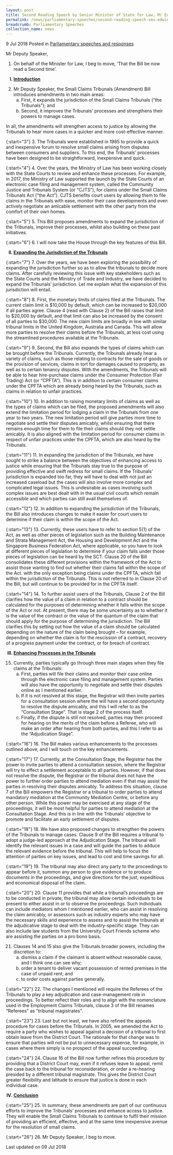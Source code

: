```yaml
---
layout: post
title: Second Reading Speech by Senior Minister of State for Law, Mr Edwin Tong, on the Small Claims Tribunal (Amendment) Bill
permalink: /news/parliamentary-speeches/second-reading-speech-sms-edwin-tong-small-claims-tribunal-bill
breadcrumb: Parliamentary Speeches
collection_name: news
---
```


9 Jul 2018 Posted in [Parliamentary speeches and responses](/news/parliamentary-speeches)

Mr Deputy Speaker,

1. On behalf of the Minister for Law, I beg to move, ‘That the Bill be now read a Second time’. 

<ol style="list-style-type: upper-roman; font-weight:bold;">
 <li><u>Introduction</u></li>
</ol>

<ol start="2">
<li> Mr Deputy Speaker, the Small Claims Tribunals (Amendment) Bill introduces amendments in two main areas:

<ol style="list-style-type: lower-alpha">
<li>First, it expands the jurisdiction of the Small Claims Tribunals (“the Tribunals”); and </li>
<li>Second, it improves the Tribunals’ processes and strengthens their powers to manage cases. </li>
</ol>

</li>
</ol>

In all, the amendments will strengthen access to justice by allowing the Tribunals to hear more cases in a quicker and more cost-effective manner.

{:start="3"}
3. The Tribunals were established in 1985 to provide a quick and inexpensive forum to resolve small claims arising from disputes between consumers and suppliers. To this end, the Tribunals’ processes have been designed to be straightforward, inexpensive and quick.

 
{:start="4"}
4. Over the years, the Ministry of Law has been working closely with the State Courts to review and enhance these processes. For example, in 2017, the Ministry of Law supported the launch by the State Courts of an electronic case filing and management system, called the Community Justice and Tribunals System (or “CJTS”), for claims under the Small Claims Tribunals Act (“the Act”). CJTS benefits court users by allowing them to file claims in the Tribunals with ease, monitor their case developments and even actively negotiate an amicable settlement with the other party from the comfort of their own homes.

 
{:start="5"}
5. This Bill proposes amendments to expand the jurisdiction of the Tribunals, improve their processes, whilst also building on these past initiatives.

 
{:start="6"}
6. I will now take the House through the key features of this Bill.

<ol start="2" style="list-style-type: upper-roman; font-weight:bold;">
 <li>  <u>Expanding the Jurisdiction of the Tribunals</u></li>
</ol>

{:start="7"}
7. Over the years, we have been exploring the possibility of expanding the jurisdiction further so as to allow the tribunals to decide more claims. After carefully reviewing this issue with key stakeholders such as the State Courts and the Ministry of Trade and Industry, we have decided to expand the Tribunals’ jurisdiction. Let me explain what the expansion of this jurisdiction will entail.

 
{:start="8"}
8. First, the monetary limits of claims filed at the Tribunals. The current claim limit is $10,000 by default, which can be increased to $20,000 if all parties agree. Clause 4 (read with Clause 2) of the Bill raises that limit to $20,000 by default, and that limit can also be increased by the consent of all parties to $30,000. The new claim limits are broadly in line with similar tribunal limits in the United Kingdom, Australia and Canada. This will allow more parties to resolve their claims before the Tribunals, at less cost using the streamlined procedures available at the Tribunals.

 
{:start="9"}
9. Second, the Bill also expands the types of claims which can be brought before the Tribunals. Currently, the Tribunals already hear a variety of claims, such as those relating to contracts for the sale of goods or the provision of services, claims in tort for damages caused to property, as well as to certain tenancy disputes. With the amendments, the Tribunals will be able to hear hire-purchase claims under the Consumer Protection (Fair Trading) Act (or “CPFTA”). This is in addition to certain consumer claims under the CPFTA which are already being heard by the Tribunals, such as claims in relation to unfair practices.

 
{:start="10"}
10. In addition to raising monetary limits of claims as well as the types of claims which can be filed, the proposed amendments will also extend the limitation period for lodging a claim in the Tribunals from one year to two years. The new limitation period will give parties more time to negotiate and settle their disputes amicably, whilst ensuring that there remains enough time for them to file their claims should they not settle amicably. It is also aligned with the limitation period for consumer claims in respect of unfair practices under the CPFTA, which are also heard by the Tribunals.

 
{:start="11"}
11. In expanding the jurisdiction of the Tribunals, we have sought to strike a balance between the objectives of enhancing access to justice while ensuring that the Tribunals stay true to the purpose of providing effective and swift redress for small claims. If the Tribunals’ jurisdiction is expanded too far, they will have to deal with not just an increased caseload but the cases will also involve more complex and complicated legal issues. This is undesirable as cases involving such complex issues are best dealt with in the usual civil courts which remain accessible and which parties can still avail themselves of.

 
{:start="12"}
12. In addition to expanding the jurisdiction of the Tribunals, the Bill also introduces changes to make it easier for court users to determine if their claim is within the scope of the Act.

 
{:start="13"}
13. Currently, these users have to refer to section 5(1) of the Act, as well as other pieces of legislation such as the Building Maintenance and Strata Management Act, the Housing and Development Act and the Singapore Business Federation Act, where applicable, so you have to look at different pieces of legislation to determine if your claim falls under those pieces of legislation can be heard by the SCT. Clause 20 of the Bill consolidates these different provisions within the framework of the Act to assist those wanting to find out whether their claims fall within the scope of the Act. with the only exception being claims under the CPFTA, which fall within the jurisdiction of the Tribunals. This is not referred to in Clause 20 of the Bill, but will continue to be provided for in the CPFTA itself.

 
{:start="14"}
14. To further assist users of the Tribunals, Clause 2 of the Bill clarifies how the value of a claim in relation to a contract should be calculated for the purposes of determining whether it falls within the scope of the Act or not. At present, there may be some uncertainty as to whether it is the value of the contract or the value of the quantum of the claim that should apply for the purpose of determining the jurisdiction. The Bill clarifies this by setting out how the value of a claim should be calculated depending on the nature of the claim being brought – for example, depending on whether the claim is for the rescission of a contract, recovery of a progress payment under the contract, or for breach of contract.



<ol start="3" style="list-style-type: upper-roman; font-weight:bold">
<li><u>Enhancing Processes in the Tribunals</u></li>
</ol>

<ol start="15">
<li> Currently, parties typically go through three main stages when they file claims at the Tribunals:

<ol style="list-style-type: lower-alpha">
<li>First, parties will file their claims and monitor their case online through the electronic case filing and                            management system. Parties will also have the opportunity to negotiate and settle their disputes online as I mentioned earlier.</li>
<li>If it is not resolved at this stage, the Registrar will then invite parties for a consultation session where                         the will have a second opportunity to resolve the dispute amicably, and this I will refer to as the “Consultation Stage”. That is stage 2 of the process itself.</li>
<li> Finally, if the dispute is still not resolved, parties may then proceed for hearing on the merits of the claim                     before a Referee, who will make an order after hearing from both parties, and this I refer to as the                  “Adjudication Stage”.</li>
</ol>


</li>
</ol>

{:start="16"}
16. The Bill makes various enhancements to the processes outlined above, and I will touch on the key enhancements.

 
{:start="17"}
17. Currently, at the Consultation Stage, the Registrar has the power to invite parties to attend a consultation session, where the Registrar will try to effect a settlement acceptable to all parties. However, if that does not resolve the dispute, the Registrar or the tribunal does not have the power to further order parties to attend mediation even if that may assist the parties in resolving their disputes amicably. To address this situation, clause 7 of the Bill empowers the Registrar or a tribunal to order parties to attend mandatory mediation at the Community Mediation Centre, or before any other person. While this power may be exercised at any stage of the proceedings, it will be most helpful for parties to attend mediation at the Consultation Stage. And this is in line with the Tribunals’ objective to promote and facilitate an early settlement of disputes.

 
{:start="18"}
18. We have also proposed changes to strengthen the powers of the Tribunals to manage cases. Clause 9 of the Bill requires a tribunal to adopt a judge-led approach at the Adjudication Stage. The tribunal will identify the relevant issues in a case and will guide the parties to adduce the relevant evidence before the tribunal. This will help to focus the attention of parties on key issues, and lead to cost and time savings for all.

 
{:start="19"}
19. The tribunal may also direct any party to the proceedings to appear before it, summon any person to give evidence or to produce documents in the proceedings, and give directions for the just, expeditious and economical disposal of the claim.

 
{:start="20"}
20. Clause 11 provides that while a tribunal’s proceedings are to be conducted in private, the tribunal may allow certain individuals to be present to either assist in or to observe the proceedings. Such individuals can include mediators whom I mentioned earlier, who can assist in resolving the claim amicably, or assessors such as industry experts who may have the necessary skills and experience to assess and to assist the tribunals at the adjudicative stage to deal with the industry-specific stage. They can also include law students from the University Court Friends scheme who are assisting the parties on a pro bono basis.

<ol start="21">
<li>Clauses 14 and 15 also give the Tribunals broader powers, including the discretion to:

<ol style="list-style-type: lower-alpha">
<li>dismiss a claim if the claimant is absent without reasonable cause, and I think one can see why;</li>
<li>order a tenant to deliver vacant possession of rented premises in the case of unpaid rent; and </li>
<li>to order costs against parties generally. </li>

</ol>
</li>
</ol>

{:start="22"}
22. The changes I mentioned will require the Referees of the Tribunals to play a key adjudication and case-management role in proceedings. To better reflect their roles and to align with the nomenclature used in the Employment Claims Tribunals, clause 3 of the Bill renames “Referees” as “tribunal magistrates”.

 
{:start="23"}
23. Last but not least, we have also refined the appeals procedure for cases before the Tribunals. In 2005, we amended the Act to require a party who wishes to appeal against a decision of a tribunal to first obtain leave from the District Court. The rationale for that change was to ensure that parties will not be put to unnecessary expense, for example, in cases where there simply is no prospect of the appeal succeeding.

 
{:start="24"}
24. Clause 16 of the Bill now further refines this procedure by providing that a District Court may, even if it refuses leave to appeal, remit the case back to the tribunal for reconsideration, or order a re-hearing presided by a different tribunal magistrate. This gives the District Court greater flexibility and latitude to ensure that justice is done in each individual case.


<ol start="4" style="list-style-type: upper-roman; font-weight: bold;">
 <li><u>Conclusion</u></li>
</ol>

{:start="25"}
25. In summary, these amendments are part of our continuous efforts to improve the Tribunals’ processes and enhance access to justice. They will enable the Small Claims Tribunals to continue to fulfil their mission of providing an efficient, effective, and at the same time inexpensive avenue for the resolution of small claims.

 
{:start="26"}
26. Mr Deputy Speaker, I beg to move.

<p class="right-side-updated">Last updated on 09 Jul 2018 </p>
